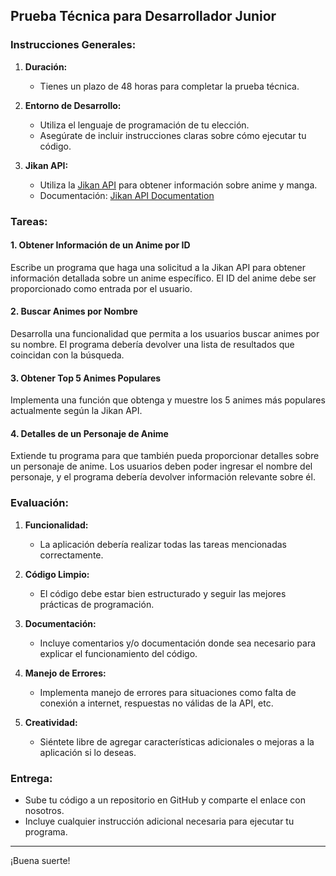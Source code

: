 ## Prueba Técnica para Desarrollador Junior

### Instrucciones Generales:

1. **Duración:**

    - Tienes un plazo de 48 horas para completar la prueba técnica.

2. **Entorno de Desarrollo:**

    - Utiliza el lenguaje de programación de tu elección.
    - Asegúrate de incluir instrucciones claras sobre cómo ejecutar tu código.

3. **Jikan API:**
    - Utiliza la [Jikan API](https://jikan.moe/) para obtener información sobre anime y manga.
    - Documentación: [Jikan API Documentation](https://jikan.docs.apiary.io/)

### Tareas:

#### 1. Obtener Información de un Anime por ID

Escribe un programa que haga una solicitud a la Jikan API para obtener información detallada sobre un anime específico. El ID del anime debe ser proporcionado como entrada por el usuario.

#### 2. Buscar Animes por Nombre

Desarrolla una funcionalidad que permita a los usuarios buscar animes por su nombre. El programa debería devolver una lista de resultados que coincidan con la búsqueda.

#### 3. Obtener Top 5 Animes Populares

Implementa una función que obtenga y muestre los 5 animes más populares actualmente según la Jikan API.

#### 4. Detalles de un Personaje de Anime

Extiende tu programa para que también pueda proporcionar detalles sobre un personaje de anime. Los usuarios deben poder ingresar el nombre del personaje, y el programa debería devolver información relevante sobre él.

### Evaluación:

1. **Funcionalidad:**

    - La aplicación debería realizar todas las tareas mencionadas correctamente.

2. **Código Limpio:**

    - El código debe estar bien estructurado y seguir las mejores prácticas de programación.

3. **Documentación:**

    - Incluye comentarios y/o documentación donde sea necesario para explicar el funcionamiento del código.

4. **Manejo de Errores:**

    - Implementa manejo de errores para situaciones como falta de conexión a internet, respuestas no válidas de la API, etc.

5. **Creatividad:**
    - Siéntete libre de agregar características adicionales o mejoras a la aplicación si lo deseas.

### Entrega:

-   Sube tu código a un repositorio en GitHub y comparte el enlace con nosotros.
-   Incluye cualquier instrucción adicional necesaria para ejecutar tu programa.

---

¡Buena suerte!
